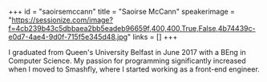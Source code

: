 +++
id = "saoirsemccann"
title = "Saoirse McCann"
speakerimage = "https://sessionize.com/image?f=4cb239b43c5dbbaea2bb5eadeb96659f,400,400,True,False,4b74439c-e0d7-4ae4-9d0f-715f5e345d48.jpg"
links = []
+++

I graduated from Queen's University Belfast in June 2017 with a BEng in Computer Science. My passion for programming significantly increased when I moved to Smashfly, where I started working as a front-end engineer.